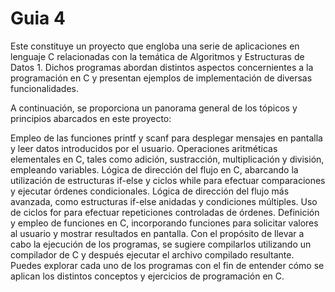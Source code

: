 

# Guia 4

Este constituye un proyecto que engloba una serie de aplicaciones en lenguaje C relacionadas con la temática de Algoritmos y Estructuras de Datos 1. Dichos programas abordan distintos aspectos concernientes a la programación en C y presentan ejemplos de implementación de diversas funcionalidades.

A continuación, se proporciona un panorama general de los tópicos y principios abarcados en este proyecto:

Empleo de las funciones printf y scanf para desplegar mensajes en pantalla y leer datos introducidos por el usuario.
Operaciones aritméticas elementales en C, tales como adición, sustracción, multiplicación y división, empleando variables.
Lógica de dirección del flujo en C, abarcando la utilización de estructuras if-else y ciclos while para efectuar comparaciones y ejecutar órdenes condicionales.
Lógica de dirección del flujo más avanzada, como estructuras if-else anidadas y condiciones múltiples.
Uso de ciclos for para efectuar repeticiones controladas de órdenes.
Definición y empleo de funciones en C, incorporando funciones para solicitar valores al usuario y mostrar resultados en pantalla.
Con el propósito de llevar a cabo la ejecución de los programas, se sugiere compilarlos utilizando un compilador de C y después ejecutar el archivo compilado resultante. Puedes explorar cada uno de los programas con el fin de entender cómo se aplican los distintos conceptos y ejercicios de programación en C.
